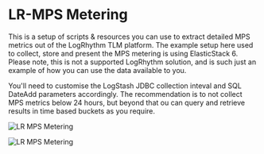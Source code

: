 # LR-MPS Metering
This is a setup of scripts & resources you can use to extract detailed MPS metrics out of the LogRhythm TLM platform.  The example setup here used to collect, store and present the MPS metering is using ElasticStack 6.  Please note, this is not a supported LogRhythm solution, and is such just an example of how you can use the data available to you.

You'll need to customise the LogStash JDBC collection inteval and SQL DateAdd parameters accordingly.  The recommendation is to not collect MPS metrics below 24 hours, but beyond that ou can query and retrieve results in time based buckets as you require.

![LR MPS Metering](https://github.com/lrchma/LR-Utilities/blob/master/LR-MPSMetering/Screenshots/Kibana-Dashboard.png "LR MPS Dashboard")

![LR MPS Metering](https://github.com/lrchma/LR-Utilities/blob/master/LR-MPSMetering/Screenshots/Kibana-Discover.png "LR MPS Details")

